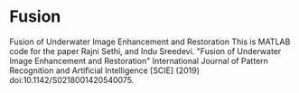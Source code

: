 # Fusion
Fusion of Underwater Image Enhancement and Restoration
This is MATLAB code for the paper
Rajni Sethi, and Indu Sreedevi. "Fusion of Underwater Image Enhancement and Restoration" International Journal of Pattern Recognition and Artificial Intelligence [SCIE] (2019) doi:10.1142/S0218001420540075.
